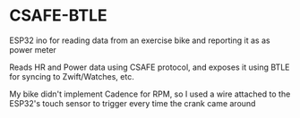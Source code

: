 # CSAFE-BTLE
ESP32 ino for reading data from an exercise bike and reporting it as as power meter

Reads HR and Power data using CSAFE protocol, and exposes it using BTLE for syncing to Zwift/Watches, etc.

My bike didn't implement Cadence for RPM, so I used a wire attached to the ESP32's touch sensor to trigger every time the crank came around
